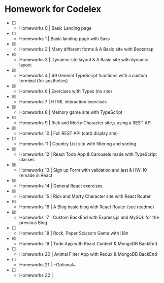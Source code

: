 # Homework for Codelex

- [ ] - Homeworks 0  | Basic Landing page 
- [ ] - Homeworks 1  | Basic landing page with Sass
- [x] - Homeworks 2  | Many different forms & A Basic site with Bootstrap
- [x] - Homeworks 3  | Dynamic site layout & A Basic site with dynamic layout
- [x] - Homeworks 4  | 69 General TypeScript functions with a custom terminal (for aesthetics)
- [x] - Homeworks 6  | Exercises with Types (no site)
- [x] - Homeworks 7  | HTML interaction exercises 
- [x] - Homeworks 8  | Memory game site with TypeScript
- [x] - Homeworks 9  | Rick and Morty Character site,s using a REST API
- [x] - Homeworks 10 | Full REST API (card display site) 
- [ ] - Homeworks 11 | Country List site with filtering and sorting
- [x] - Homeworks 12 | React Todo App & Carousels made with TypeScript classes
- [x] - Homeworks 13 | Sign up Form with validation and jest & HW-10 remade in React
- [x] - Homeworks 14 | General React exercises 
- [x] - Homeworks 15 | Rick and Morty Character site with React Router
- [x] - Homeworks 16 | A Blog basic blog with React Router (see readme)
- [x] - Homeworks 17 | Custom BackEnd with Express.js and MySQL for the previous Blog
- [ ] - Homeworks 18 | Rock, Paper Scissors Game with i18n
- [x] - Homeworks 19 | Todo App with React Context & MongoDB BackEnd
- [ ] - Homeworks 20 | Animal Filter App with Redux & MongoDB BackEnd
- [ ] - Homeworks 21 | ~Optional~
- [ ] - Homeworks 22 | 